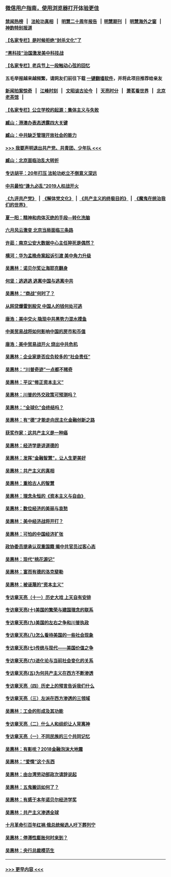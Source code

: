 ### [微信用户指南，使用浏览器打开体验更佳](https://github.com/gfw-breaker/banned-news1/blob/master/indexes/wechat-guide.md?t=0)
#### [禁闻热榜](热点新闻.md?t=0)  &nbsp;&nbsp;|&nbsp;&nbsp; [法轮功真相](https://github.com/gfw-breaker/truth/blob/master/README.md?t=0) &nbsp;&nbsp;|&nbsp;&nbsp; [明慧二十周年报告](https://github.com/gfw-breaker/mh-reports/blob/master/README.md?t=0) &nbsp;&nbsp;|&nbsp;&nbsp;[明慧期刊](https://github.com/gfw-breaker/mh-qikan) &nbsp;&nbsp;|&nbsp;&nbsp; [明慧海外之窗](https://github.com/gfw-breaker/mh-news/blob/master/README.md?t=0) &nbsp;&nbsp;|&nbsp;&nbsp; [神韵特别报道](https://github.com/gfw-breaker/mh-news/blob/master/shenyun.md?t=0)
#### [【名家专栏】是时候拒绝“封杀文化”了](../pages/nsc423/n11814093.md?t=02160911) 
#### [“黑科技”治国激发美中科技战](../pages/nsc423/n11638056.md?t=02160911) 
#### [【名家专栏】老兵节上一段触动心弦的回忆](../pages/nsc423/n11646016.md?t=02160911) 
#### 五毛举报越来越频繁，请网友们前往下载 [一键翻墙软件](https://github.com/gfw-breaker/ssr-accounts)，并将此项目推荐给亲友
#### [新闻拍案惊奇](https://github.com/gfw-breaker/banned-news1/blob/master/pages/link4.md) &nbsp;&nbsp;|&nbsp;&nbsp; [江峰时刻](https://github.com/gfw-breaker/banned-news1/blob/master/pages/link4.md) &nbsp;&nbsp;|&nbsp;&nbsp; [文昭谈古论今](https://github.com/gfw-breaker/banned-news1/blob/master/pages/link4.md) &nbsp;&nbsp;|&nbsp;&nbsp; [天亮时分](https://github.com/gfw-breaker/banned-news1/blob/master/pages/link4.md) &nbsp;&nbsp;|&nbsp;&nbsp; [萧茗看世界](https://github.com/gfw-breaker/banned-news1/blob/master/pages/link4.md) &nbsp;&nbsp;|&nbsp;&nbsp; [北京老茶馆](https://github.com/gfw-breaker/banned-news1/blob/master/pages/link4.md) &nbsp;&nbsp;|&nbsp;&nbsp; 
#### [【名家专栏】公立学校的起源：集体主义与失败](../pages/nsc423/n11601833.md?t=02160911) 
#### [臧山：港澳办表态透露四大关键](../pages/nsc423/n11421628.md?t=02160911) 
#### [臧山：中共缺乏管理开放社会的能力](../pages/nsc423/n11407457.md?t=02160911) 
#### [>>> 我要声明退出共产党、共青团、少年队 <<<](https://github.com/begood0513/goodnews/blob/master/quit/letter.md) 
#### [臧山：北京面临治乱大转折](../pages/nsc423/n11406895.md?t=02160911) 
#### [专访胡平：20年打压 法轮功屹立不倒意义深远](../pages/nsc423/n11398800.md?t=02160911) 
#### [中共最怕“逢九必乱”2019人权战开火](../pages/nsc423/n11385248.md?t=02160911) 
#### [《九评共产党》](https://github.com/begood0513/9ping.md/blob/master/README.md) &nbsp;|&nbsp; [《解体党文化》](../../../../jtdwh.md/blob/master/README.md)  &nbsp;|&nbsp; [《共产主义的终极目的》](../../../../gczydzjmd.md/blob/master/README.md) &nbsp;|&nbsp; [《魔鬼在统治我们的世界》](../../../../mgztzwmdsj.md/blob/master/README.md) 
#### [夏一阳：精神和肉体灭绝的手段—转化洗脑](../pages/nsc423/n11368250.md?t=02160911) 
#### [六月风云激变 北京当局面临三条路](../pages/nsc423/n11313668.md?t=02160911) 
#### [许茹：南京公安大数据中心主任猝死是偶然？](../pages/nsc423/n11064744.md?t=02160911) 
#### [横河：华为孟晚舟案起诉引渡 美中角力升级](../pages/nsc423/n11027230.md?t=02160911) 
#### [吴惠林：诺贝尔奖让海耶克翻身](../pages/nsc423/n10890049.md?t=02160911) 
#### [何坚：逃逃逃 逃离中国与逃离中共](../pages/nsc423/n10592891.md?t=02160911) 
#### [吴惠林：“商战”何时了？](../pages/nsc423/n10573558.md?t=02160911) 
#### [从网贷爆雷到股灾 中国人的钱何处可逃](../pages/nsc423/n10572800.md?t=02160911) 
#### [唐浩：美中交火 隐现中共黑势力混水摸鱼](../pages/nsc423/n10544040.md?t=02160911) 
#### [中美贸易战将如何影响中国的房市和币值](../pages/nsc423/n10543697.md?t=02160911) 
#### [唐浩：美中贸易战开火 烧出中共危机](../pages/nsc423/n10540126.md?t=02160911) 
#### [吴惠林：企业家是否应负较多的“社会责任”](../pages/nsc423/n10535022.md?t=02160911) 
#### [吴惠林：“川普奇迹”一点都不稀奇](../pages/nsc423/n10512808.md?t=02160911) 
#### [吴惠林：平议“修正资本主义”](../pages/nsc423/n10495724.md?t=02160911) 
#### [吴惠林：川普的外交政策可预测吗？](../pages/nsc423/n10462387.md?t=02160911) 
#### [吴惠林：“全球化”会终结吗？](../pages/nsc423/n10452838.md?t=02160911) 
#### [吴惠林：有“德”才能走向民主化金融创新之路](../pages/nsc423/n10432292.md?t=02160911) 
#### [获奖作家：这共产主义是一种癌](../pages/nsc423/n10431541.md?t=02160911) 
#### [吴惠林：经济学是讲道德的](../pages/nsc423/n10398014.md?t=02160911) 
#### [吴惠林：发挥“金融智慧”，让人生更美好](../pages/nsc423/n10375019.md?t=02160911) 
#### [吴惠林：共产主义的真相](../pages/nsc423/n10351394.md?t=02160911) 
#### [吴惠林：重拾古人的智慧](../pages/nsc423/n10337691.md?t=02160911) 
#### [吴惠林：理念永恒的《资本主义与自由》](../pages/nsc423/n10316274.md?t=02160911) 
#### [吴惠林：数位经济的美丽与哀愁](../pages/nsc423/n10292946.md?t=02160911) 
#### [吴惠林：美中经济战将开打？](../pages/nsc423/n10258825.md?t=02160911) 
#### [吴惠林：可怕的中国经济扩张](../pages/nsc423/n10219147.md?t=02160911) 
#### [政协委员提承认双重国籍 揭中共官员过客心态](../pages/nsc423/n10208809.md?t=02160911) 
#### [吴惠林：现代“桃花源记”](../pages/nsc423/n10185234.md?t=02160911) 
#### [吴惠林：富而有德的洛克斐勒](../pages/nsc423/n10142264.md?t=02160911) 
#### [吴惠林：被诬蔑的“资本主义”](../pages/nsc423/n10124816.md?t=02160911) 
#### [专访章天亮（十一）历史大戏 上天自有安排](../pages/nsc423/n10094905.md?t=02160911) 
#### [专访章天亮(十)美国的繁荣与建国理念的联系](../pages/nsc423/n10094899.md?t=02160911) 
#### [专访章天亮(九)美国的左右之争和川普执政](../pages/nsc423/n10094889.md?t=02160911) 
#### [专访章天亮(八)怎么看待美国的一些社会现象](../pages/nsc423/n10094857.md?t=02160911) 
#### [专访章天亮(七)传统与现代——美国价值之争](../pages/nsc423/n10093140.md?t=02160911) 
#### [专访章天亮(六)进化论与当前社会变化的关系](../pages/nsc423/n10092036.md?t=02160911) 
#### [专访章天亮(五)为何共产主义在西方不断渗透](../pages/nsc423/n10083620.md?t=02160911) 
#### [专访章天亮（四）历史上的预言告诉我们什么](../pages/nsc423/n10083606.md?t=02160911) 
#### [专访章天亮（三）左派在西方渗透的三领域](../pages/nsc423/n10081115.md?t=02160911) 
#### [吴惠林：工会的形成及其功能](../pages/nsc423/n10080633.md?t=02160911) 
#### [专访章天亮（二）什么人和组织让人背离神](../pages/nsc423/n10076637.md?t=02160911) 
#### [专访章天亮（一）不同民族的三个共同记忆](../pages/nsc423/n10074188.md?t=02160911) 
#### [吴惠林：有影呒？2018金融泡沫大地震](../pages/nsc423/n10040534.md?t=02160911) 
#### [吴惠林：“爱情”这个东西](../pages/nsc423/n10019423.md?t=02160911) 
#### [吴惠林：由台湾劳动部政次请辞说起](../pages/nsc423/n9979679.md?t=02160911) 
#### [吴惠林：五鬼搬运如何了？](../pages/nsc423/n9925338.md?t=02160911) 
#### [吴惠林：有感于本年诺贝尔经济学奖](../pages/nsc423/n9871883.md?t=02160911) 
#### [吴惠林：共产主义渗透全球](../pages/nsc423/n9812748.md?t=02160911) 
#### [十月革命引百年红祸 俄总统候选人吁下葬列宁](../pages/nsc423/n9810182.md?t=02160911) 
#### [吴惠林：停滞性膨胀何时来到？](../pages/nsc423/n9764136.md?t=02160911) 
#### [吴惠林：央行总裁模范生](../pages/nsc423/n9728134.md?t=02160911) 

----
#### [ >>> 更早内容 <<< ](../indexes/nsc423-earlier.md)
